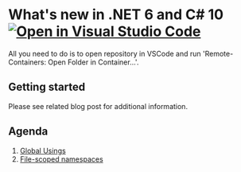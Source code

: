 # What's new in .NET 6 and C# 10 [![Open in Visual Studio Code](https://open.vscode.dev/badges/open-in-vscode.svg)](https://open.vscode.dev/NikiforovAll/whats-new-in-dotnet6)

All you need to do is to open repository in VSCode and run 'Remote-Containers: Open Folder in Container...'.

## Getting started

Please see related blog post for additional information.

## Agenda

1. [Global Usings](./GlobalUsings/Program.cs)
1. [File-scoped namespaces](./FileScopedNamespaces/Program.cs)
